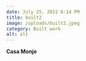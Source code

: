 ```yaml
---
date: July 25, 2022 6:14 PM
title: built2
image: /uploads/built2.jpeg
category: Built work
alt: alt
---
```

**Casa Monje**
